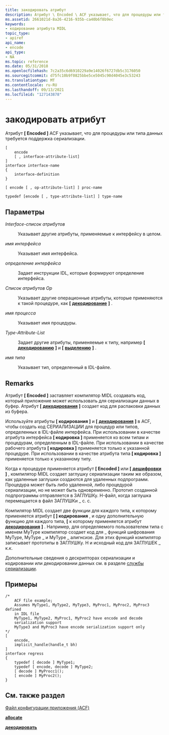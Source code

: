 ```yaml
---
title: закодировать атрибут
description: Атрибут \ Encoded \ ACF указывает, что для процедуры или типа данных требуется поддержка сериализации.
ms.assetid: 2661021d-8a26-4216-935b-ca40b6f8b9ec
keywords:
- кодирование атрибута MIDL
topic_type:
- apiref
api_name:
- encode
api_type:
- NA
ms.topic: reference
ms.date: 05/31/2018
ms.openlocfilehash: 7c2a35c6d6910229a9e14026f6727db5c3176050
ms.sourcegitcommit: d75fc10b9f0825bbe5ce5045c90d4045e3c53243
ms.translationtype: MT
ms.contentlocale: ru-RU
ms.lasthandoff: 09/13/2021
ms.locfileid: "127143878"
---
```

# <a name="encode-attribute"></a>закодировать атрибут

Атрибут **\[ Encoded \]** ACF указывает, что для процедуры или типа данных требуется поддержка сериализации.

``` syntax
[ 
    encode 
    [ , interface-attribute-list] 
] 
interface interface-name
{
    interface-definition
}

[ encode [ , op-attribute-list] ] proc-name

typedef [encode [ , type-attribute-list] ] type-name
```

## <a name="parameters"></a>Параметры

<dl> <dt>

*Interface-список атрибутов* 
</dt> <dd>

Указывает другие атрибуты, применяемые к интерфейсу в целом.

</dd> <dt>

*имя интерфейса* 
</dt> <dd>

Указывает имя интерфейса.

</dd> <dt>

*определение интерфейса* 
</dt> <dd>

Задает инструкции IDL, которые формируют определение интерфейса.

</dd> <dt>

*Список атрибутов Op* 
</dt> <dd>

Указывает другие операционные атрибуты, которые применяются к такой процедуре, как **\[** [**декодирование**](decode.md) **\]** .

</dd> <dt>

*имя процесса* 
</dt> <dd>

Указывает имя процедуры.

</dd> <dt>

*Type-Attribute-List* 
</dt> <dd>

Задает другие атрибуты, применяемые к типу, например **\[** [**декодированию**](decode.md) **\]** и **\[** [**выделению**](allocate.md) **\]** .

</dd> <dt>

*имя типа* 
</dt> <dd>

Указывает тип, определенный в IDL-файле.

</dd> </dl>

## <a name="remarks"></a>Remarks

Атрибут **\[ Encoded \]** заставляет компилятор MIDL создавать код, который приложение может использовать для сериализации данных в буфер. Атрибут **\[** [**декодирования**](decode.md) **\]** создает код для распаковки данных из буфера.

Используйте атрибуты **\[ кодирования \]** и **\[** [**декодирования**](decode.md) **\]** в ACF, чтобы создать код СЕРИАЛИЗАЦИИ для процедур или типов, определенных в IDL-файле интерфейса. При использовании в качестве атрибута интерфейса **\[ кодировка \]** применяется ко всем типам и процедурам, определенным в IDL-файле. При использовании в качестве рабочего атрибута **\[ кодировка \]** применяется только к указанной процедуре. При использовании в качестве атрибута типа **\[ кодировка \]** применяется только к указанному типу.

Когда к процедуре применяется атрибут **\[ Encoded \]** или **\[** [**дешифровки**](decode.md) **\]** , компилятор MIDL создает заглушку сериализации таким же образом, как удаленные заглушки создаются для удаленных подпрограмм. Процедура может быть либо удаленной, либо процедурой сериализации, но не может быть одновременно. Прототип созданной подпрограммы отправляется в ЗАГЛУШКу. H-файл, когда заглушка перемещается в файл ЗАГЛУШКи \_ c. c.

Компилятор MIDL создает две функции для каждого типа, к которому применяется атрибут **\[ \] кодирования** , и одну дополнительную функцию для каждого типа, **\[** к которому применяется атрибут [**декодирования**](decode.md) **\]** . Например, для определяемого пользователем типа с именем MyType компилятор создает код для \_ функций шифрования MyType, MyType \_ и MyType \_ алигнсизе. Для этих функций компилятор записывает прототипы в ЗАГЛУШКу. H и исходный код для ЗАГЛУШЕК \_ к.к.

Дополнительные сведения о дескрипторах сериализации и кодировании или декодировании данных см. в разделе [службы сериализации](/windows/desktop/Rpc/serialization-services).

## <a name="examples"></a>Примеры

``` syntax
/* 
    ACF file example; 
    Assumes MyType1, MyType2, MyType3, MyProc1, MyProc2, MyProc3 defined 
    in IDL file  
    MyType1, MyType2, MyProc1, MyProc2 have encode and decode 
    serialization support 
    MyType3 and MyProc3 have encode serialization support only 
*/ 
[ 
    encode, 
    implicit_handle(handle_t bh) 
]    
interface regress 
{ 
    typedef [ decode ] MyType1; 
    typedef [ encode, decode ] MyType2; 
    [ decode ] MyProcc1(); 
    [ encode ] MyProc2(); 
}
```

## <a name="see-also"></a>См. также раздел

<dl> <dt>

[Файл конфигурации приложения (ACF)](application-configuration-file-acf-.md)
</dt> <dt>

[**allocate**](allocate.md)
</dt> <dt>

[**декодировать**](decode.md)
</dt> </dl>

 

 
